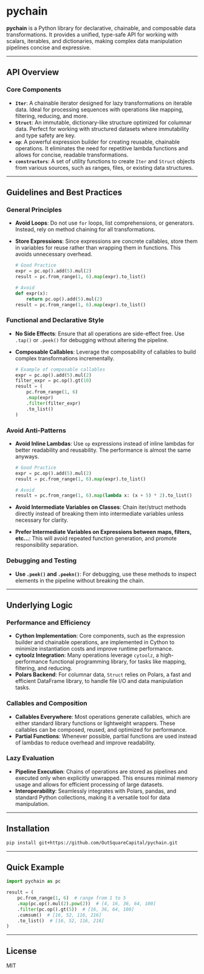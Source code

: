 # pychain

**pychain** is a Python library for declarative, chainable, and composable data transformations. It provides a unified, type-safe API for working with scalars, iterables, and dictionaries, making complex data manipulation pipelines concise and expressive.

---

## API Overview

### Core Components

- **`Iter`**: A chainable iterator designed for lazy transformations on iterable data. Ideal for processing sequences with operations like mapping, filtering, reducing, and more.
- **`Struct`**: An immutable, dictionary-like structure optimized for columnar data. Perfect for working with structured datasets where immutability and type safety are key.
- **`op`**: A powerful expression builder for creating reusable, chainable operations. It eliminates the need for repetitive lambda functions and allows for concise, readable transformations.
- **`constructors`**: A set of utility functions to create `Iter` and `Struct` objects from various sources, such as ranges, files, or existing data structures.

---

## Guidelines and Best Practices

### General Principles

- **Avoid Loops**: Do not use `for` loops, list comprehensions, or generators. Instead, rely on method chaining for all transformations.
- **Store Expressions**: Since expressions are concrete callables, store them in variables for reuse rather than wrapping them in functions. This avoids unnecessary overhead.

  ```python
  # Good Practice
  expr = pc.op().add(5).mul(2)
  result = pc.from_range(1, 6).map(expr).to_list()

  # Avoid
  def expr(x):
      return pc.op().add(5).mul(2)
  result = pc.from_range(1, 6).map(expr).to_list()
  ```

### Functional and Declarative Style

- **No Side Effects**: Ensure that all operations are side-effect free. Use `.tap()` or `.peek()` for debugging without altering the pipeline.
- **Composable Callables**: Leverage the composability of callables to build complex transformations incrementally.

  ```python
  # Example of composable callables
  expr = pc.op().add(5).mul(2)
  filter_expr = pc.op().gt(10)
  result = (
      pc.from_range(1, 6)
      .map(expr)
      .filter(filter_expr)
      .to_list()
  )
  ```

### Avoid Anti-Patterns

- **Avoid Inline Lambdas**: Use `op` expressions instead of inline lambdas for better readability and reusability. The performance is almost the same anyways.

  ```python
  # Good Practice
  expr = pc.op().add(5).mul(2)
  result = pc.from_range(1, 6).map(expr).to_list()

  # Avoid
  result = pc.from_range(1, 6).map(lambda x: (x + 5) * 2).to_list()
  ```

- **Avoid Intermediate Variables on Classes**: Chain iter/struct methods directly instead of breaking them into intermediate variables unless necessary for clarity.
- **Prefer Intermediate Variables on Expressions between maps, filters, etc...**: This will avoid repeated function generation, and promote responsibility separation.

### Debugging and Testing

- **Use `.peek()` and `.peekn()`**: For debugging, use these methods to inspect elements in the pipeline without breaking the chain.

---

## Underlying Logic

### Performance and Efficiency

- **Cython Implementation**: Core components, such as the expression builder and chainable operations, are implemented in Cython to minimize instantiation costs and improve runtime performance.
- **cytoolz Integration**: Many operations leverage `cytoolz`, a high-performance functional programming library, for tasks like mapping, filtering, and reducing.
- **Polars Backend**: For columnar data, `Struct` relies on Polars, a fast and efficient DataFrame library, to handle file I/O and data manipulation tasks.

### Callables and Composition

- **Callables Everywhere**: Most operations generate callables, which are either standard library functions or lightweight wrappers. These callables can be composed, reused, and optimized for performance.
- **Partial Functions**: Whenever possible, partial functions are used instead of lambdas to reduce overhead and improve readability.

### Lazy Evaluation

- **Pipeline Execution**: Chains of operations are stored as pipelines and executed only when explicitly unwrapped. This ensures minimal memory usage and allows for efficient processing of large datasets.
- **Interoperability**: Seamlessly integrates with Polars, pandas, and standard Python collections, making it a versatile tool for data manipulation.

---

## Installation

```bash
pip install git+https://github.com/OutSquareCapital/pychain.git
```

---

## Quick Example

```python
import pychain as pc

result = (
    pc.from_range(1, 6)  # range from 1 to 5
    .map(pc.op().mul(2).pow(2))  # [4, 16, 36, 64, 100]
    .filter(pc.op().gt(5))  # [16, 36, 64, 100]
    .cumsum()  # [16, 52, 116, 216]
    .to_list()  # [16, 52, 116, 216]
)
```

---

## License

MIT
